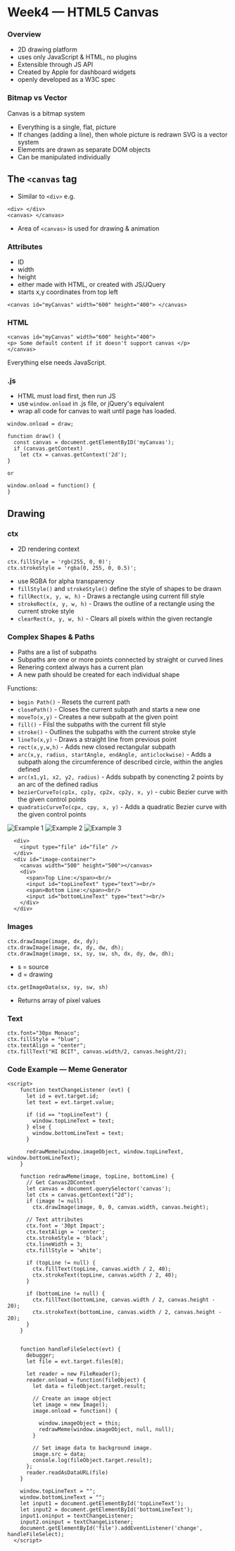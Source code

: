 # Week4 — HTML5 Canvas

### Overview
- 2D drawing platform
- uses only JavaScript & HTML, no plugins
- Extensible through JS API
- Created by Apple for dashboard widgets
- openly developed as a W3C spec

### Bitmap vs Vector
Canvas is a bitmap system
- Everything is a single, flat, picture
- If changes (adding a line), then whole picture is redrawn
SVG is a vector system
- Elements are drawn as separate DOM objects
- Can be manipulated individually

## The `<canvas` tag
- Similar to `<div>`
e.g.
```
<div> </div>
<canvas> </canvas>
```
- Area of `<canvas>` is used for drawing & animation

### Attributes
- ID
- width
- height
- either made with HTML, or created with JS/JQuery
- starts x,y coordinates from top left

```
<canvas id="myCanvas" width="600" height="400"> </canvas>
```

### HTML
```
<canvas id="myCanvas" width="600" height="400">
<p> Some default content if it doesn't support canvas </p>
</canvas>
```
Everything else needs JavaScript.

### .js
- HTML must load first, then run JS
- use `window.onload` in .js file, or jQuery's equivalent
- wrap all code for canvas to wait until page has loaded.

```
window.onload = draw;

function draw() {
  const canvas = document.getElementByID('myCanvas');
  if (canvas.getContext)
    let ctx = canvas.getContext('2d');
}

or 

window.onload = function() {
}
```

## Drawing

### ctx
- 2D rendering context
```
ctx.fillStyle = 'rgb(255, 0, 0)';
ctx.strokeStyle = 'rgba(0, 255, 0, 0.5)';
```
- use RGBA for alpha transparency
- `fillStyle()` and `strokeStyle()` define the style of shapes to be drawn
- `fillRect(x, y, w, h)` - Draws a rectangle using current fill style
- `strokeRect(x, y, w, h)` - Draws the outline of a rectangle using the current stroke style
- `clearRect(x, y, w, h)` - Clears all pixels within the given rectangle

### Complex Shapes & Paths
- Paths are a list of subpaths
- Subpaths are one or more points connected by straight or curved lines
- Renering context always has a current plan
- A new path should be created for each individual shape

Functions:
- `begin Path()` - Resets the current path
- `closePath()` - Closes the current subpath and starts a new one
- `moveTo(x,y)` - Creates a new subpath at the given point
- `fill()` - Filsl the subpaths with the current fill style
- `stroke()` - Outlines the subpaths with the current stroke style
- `lineTo(x,y)` - Draws a straight line from previous point
- `rect(x,y,w,h)` - Adds new closed rectangular subpath
- `arc(x,y, radius, startAngle, endAngle, anticlockwise)` - Adds a subpath along the circumference of described circle, within the angles defined
- `arc(x1,y1, x2, y2, radius)` - Adds subpath by conencting 2 points by an arc of the defined radius
- `bezierCurveTo(cp1x, cp1y, cp2x, cp2y, x, y)` - cubic Bezier curve with the given control points
- `quadraticCurveTo(cpx, cpy, x, y)` - Adds a quadratic Bezier curve with the given control points

![Example 1](/resources/ex1.png)
![Example 2](/resources/ex2.png)
![Example 3](/resources/ex3.png)


```
  <div>
    <input type="file" id="file" />  
  </div>
  <div id="image-container">
    <canvas width="500" height="500"></canvas>
    <div>
      <span>Top Line:</span><br/>
      <input id="topLineText" type="text"><br/>
      <span>Bottom Line:</span><br/>
      <input id="bottomLineText" type="text"><br/>
    </div>
  </div>
```

### Images 
```
ctx.drawImage(image, dx, dy);
ctx.drawImage(image, dx, dy, dw, dh);
ctx.drawImage(image, sx, sy, sw, sh, dx, dy, dw, dh);
```
- s = source
- d = drawing

```
ctx.getImageData(sx, sy, sw, sh)
```
- Returns array of pixel values

### Text
```
ctx.font="30px Monaco";
ctx.fillStyle = "blue";
ctx.textAlign = "center";
ctx.fillText("HI BCIT", canvas.width/2, canvas.height/2);
```

### Code Example — Meme Generator
```
<script>
    function textChangeListener (evt) {
      let id = evt.target.id;
      let text = evt.target.value;
      
      if (id == "topLineText") {
        window.topLineText = text;
      } else {
        window.bottomLineText = text;
      }
      
      redrawMeme(window.imageObject, window.topLineText, window.bottomLineText);
    }
    
    function redrawMeme(image, topLine, bottomLine) {
      // Get Canvas2DContext
      let canvas = document.querySelector('canvas');
      let ctx = canvas.getContext("2d");
      if (image != null)
        ctx.drawImage(image, 0, 0, canvas.width, canvas.height);
      
      // Text attributes
      ctx.font = '30pt Impact';
      ctx.textAlign = 'center';
      ctx.strokeStyle = 'black';
      ctx.lineWidth = 3;
      ctx.fillStyle = 'white';
      
      if (topLine != null) {
        ctx.fillText(topLine, canvas.width / 2, 40);
        ctx.strokeText(topLine, canvas.width / 2, 40);
      }
      
      if (bottomLine != null) {
        ctx.fillText(bottomLine, canvas.width / 2, canvas.height - 20);
        ctx.strokeText(bottomLine, canvas.width / 2, canvas.height - 20);
      }
    }
        

    function handleFileSelect(evt) {
      debugger;
      let file = evt.target.files[0];
      
      let reader = new FileReader();
      reader.onload = function(fileObject) {
        let data = fileObject.target.result;
        
        // Create an image object
        let image = new Image();
        image.onload = function() {
          
          window.imageObject = this;
          redrawMeme(window.imageObject, null, null);
        }
        
        // Set image data to background image.
        image.src = data;
        console.log(fileObject.target.result);
      };
      reader.readAsDataURL(file)
    }
    
    window.topLineText = "";
    window.bottomLineText = "";
    let input1 = document.getElementById('topLineText');
    let input2 = document.getElementById('bottomLineText');
    input1.oninput = textChangeListener;
    input2.oninput = textChangeListener;
    document.getElementById('file').addEventListener('change', handleFileSelect);
  </script>
  ```

